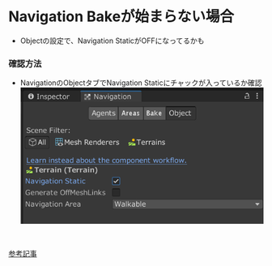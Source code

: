 # Navigation Bakeが始まらない場合

* Objectの設定で、Navigation StaticがOFFになってるかも

### 確認方法
* NavigationのObjectタブでNavigation Staticにチャックが入っているか確認
![](../images/NavigationStatic.PNG)
<br>


[参考記事](https://www.urablog.xyz/entry/2017/10/11/234547)